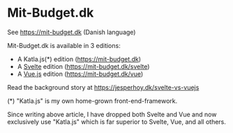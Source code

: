 # Mit-Budget.dk

See <https://mit-budget.dk> (Danish language)

Mit-Budget.dk is available in 3 editions:

- A Katla.js(*) edition (<https://mit-budget.dk>)
- A [Svelte](https://svelte.dev) edition (<https://mit-budget.dk/svelte>)
- A [Vue.js](https://vuejs.org) edition (<https://mit-budget.dk/vue>)

Read the background story at https://jesperhoy.dk/svelte-vs-vuejs

(*) "Katla.js" is my own home-grown front-end-framework.

Since writing above article, I have dropped both Svelte and Vue
and now exclusively use "Katla.js" which is far superior to Svelte, Vue, and all others.
